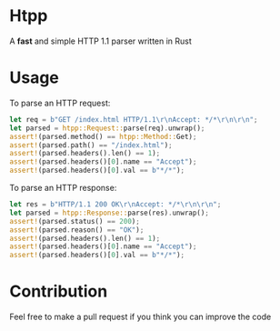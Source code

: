# Htpp

A **fast** and simple HTTP 1.1 parser written in Rust

# Usage

To parse an HTTP request:

```rust
let req = b"GET /index.html HTTP/1.1\r\nAccept: */*\r\n\r\n";
let parsed = htpp::Request::parse(req).unwrap();
assert!(parsed.method() == htpp::Method::Get);
assert!(parsed.path() == "/index.html");
assert!(parsed.headers().len() == 1);
assert!(parsed.headers()[0].name == "Accept");
assert!(parsed.headers()[0].val == b"*/*");
```

To parse an HTTP response:

```rust
let res = b"HTTP/1.1 200 OK\r\nAccept: */*\r\n\r\n";
let parsed = htpp::Response::parse(res).unwrap();
assert!(parsed.status() == 200);
assert!(parsed.reason() == "OK");
assert!(parsed.headers().len() == 1);
assert!(parsed.headers()[0].name == "Accept");
assert!(parsed.headers()[0].val == b"*/*");
```

# Contribution

Feel free to make a pull request if you think you can improve the code

